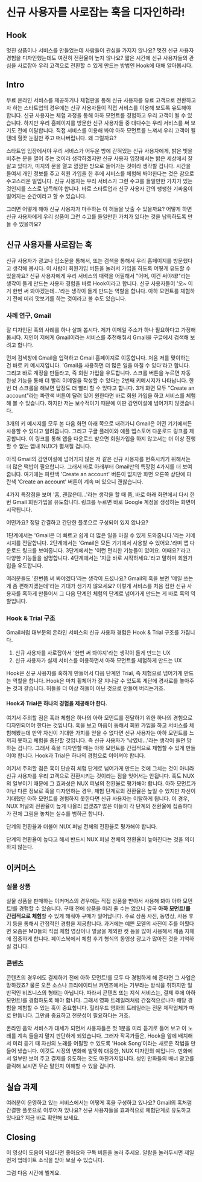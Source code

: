 # 신규 사용자를 사로잡는 훅을 디자인하라!


## Hook
멋진 상품이나 서비스를 만들었는데 사람들이 관심을 가지지 않나요? 멋진 신규 사용자 경험을 디자인했는데도 여전히 전환율이 높지 않나요? 짧은 시간에 신규 사용자들의 관심을 사로잡아 우리 고객으로 전환할 수 있게 만드는 방법인 Hook에 대해 알아봅시다.

## Intro
무료 온라인 서비스를 제공하거나 체험판을 통해 신규 사용자를 유료 고객으로 전환하고자 하는 스타트업의 경우에는 신규 사용자들이 직접 서비스를 이용해 보도록 유도해야 합니다. 신규 사용자는 체험 과정을 통해 아하 모먼트를 경험하고 우리 고객이 될 수 있습니다. 하지만 우리 홈페이지를 방문한 신규 사용자들 중 대다수는 우리 서비스를 써 보기도 전에 이탈합니다. 직접 서비스를 이용해 봐야 아하 모먼트를 느껴서 우리 고객이 될텐데 힐끗 눈길만 주고 떠나버립니다. 왜 그럴까요? 

스타트업 입장에서야 우리 서비스가 어두운 방에 갇혀있는 신규 사용자에게, 밝은 빛을 비추는 문을 열어 주는 것이라 생각하겠지만 신규 사용자 입장에서는 밝은 세상에서 잘 살고 있다가, 미지의 문을 열고 깜깜한 방으로 들어가는 것이라 생각할 겁니다. 시간을 들여서 개인 정보를 주고 회원 가입을 한 후에 서비스를 체험해 봐야한다는 것은 참으로 수고스러운 일입니다. 신규 사용자는 우리 서비스가 그런 수고를 들일만한 가치가 있는 것인지를 스스로 납득해야 합니다. 바로 스타트업과 신규 사용자 간의 팽팽한 기싸움이 벌어지는 순간이라고 할 수 있습니다.

그러면 어떻게 해야 신규 사용자가 마주하는 이 허들을 낮출 수 있을까요? 어떻게 하면 신규 사용자에게 우리 상품이 그런 수고를 들일만한 가치가 있다는 것을 납득하도록 만들 수 있을까요?

## 신규 사용자를 사로잡는 훅
신규 사용자가 광고나 입소문을 통해서, 또는 검색을 통해서 우리 홈페이지를 방문했다고 생각해 봅시다. 이 사람이 회원가입 버튼을 눌러서 가입을 하도록 어떻게 유도할 수 있을까요? 신규 사용자에게 우리 서비스의 매력을 어필해서 "어머, 이건 써야돼!"라는 생각이 들게 만드는 사용자 경험을 바로 Hook이라고 합니다. 신규 사용자들이 '오~ 이거 한번 써 봐야겠는데...'라는 생각이 들게 만드는 역할을 합니다. 아하 모먼트를 체험하기 전에 미리 맛보기를 하는 것이라고 볼 수도 있습니다.

### 사례 연구, Gmail
잘 디자인된 훅의 사례를 하나 살펴 봅시다. 제가 이메일 주소가 하나 필요하다고 가정해 봅시다. 지인이 저에게 Gmail이라는 서비스를 추천해줘서 Gmail을 구글에서 검색해 보려고 합니다.

먼저 검색창에 Gmail을 입력하고 Gmail 홈페이지로 이동합니다. 처음 저를 맞이하는 건 바로 키 메시지입니다. 'Gmail을 사용하면 더 많은 일을 마칠 수 있다'라고 합니다. 그리고 바로 계정을 만들라고, 즉 회원 가입을 유도합니다. 스크롤 버튼을 누르면 자동 완성 기능을 통해 더 빨리 이메일을 작성할 수 있다는 2번째 키메시지가 나타납니다. 한번 더 스크롤을 해보면 답장도 더 빨리 할 수 있다고 합니다. 3개 화면 모두 "Create an account"라는 파란색 버튼이 달려 있어 원한다면 바로 회원 가입을 하고 서비스를 체험해 볼 수 있습니다. 하지만 저는 보수적이기 때문에 이딴 감언이설에 넘어가지 않겠습니다.

3개의 키 메시지를 모두 본 다음 화면 아래 쪽으로 내려가니 Gmail은 어떤 기기에서든 사용할 수 있다고 알려줍니다. 그리고 구글 플레이와 애플 앱스토어 다운로드 링크를 제공합니다. 이 링크를 통해 앱을 다운로드 받으면 회원가입을 하지 않고서는 더 이상 진행할 수 없는 앱내 NUX가 펼쳐질 겁니다.

아직 Gmail의 감언이설에 넘어가지 않은 저 같은 신규 사용자를 현혹시키기 위해서는 더 많은 떡밥이 필요합니다. 그래서 바로 아래부터 Gmail만의 특장점 4가지를 더 보여줍니다. 여기에는 파란색 'Create an account' 버튼이 없지만 화면 오른쪽 상단에 파란색 'Create an account' 버튼이 계속 떠 있으니 괜찮습니다.

4가지 특장점을 보며 '흠, 괜찮은데...'라는 생각을 할 때 쯤, 바로 아래 화면에서 다시 한번 Gmail 회원가입을 유도합니다. 링크를 누르면 바로 Google 계정을 생성하는 화면이 시작됩니다.

어떤가요? 정말 간결하고 간단한 플롯으로 구성되어 있지 않나요?

1단계에서는 'Gmail은 더 빠르고 쉽게 더 많은 일을 마칠 수 있게 도와줍니다.'라는 키메시지를 전달합니다.
2단계에서는 'Gmail은 모든 기기에서 사용할 수 있어요.'라며 앱 다운로드 링크를 보여줍니다.
3단계에서는 '이런 편리한 기능들이 있어요. 어때요?'라고 다양한 기능들을 설명합니다.
4단계에서는 '지금 바로 시작하세요.'라고 말하며 회원가입을 유도합니다.

여러분들도 '한번쯤 써 봐야겠다'라는 생각이 드셨나요? Gmail의 훅을 보면 '메일 쓰는게 좀 편해지겠는데'라는 기대가 생기지 않으세요? 이렇게 서비스를 처음 접한 신규 사용자를 혹하게 만들어서 그 다음 단계인 체험의 단계로 넘어가게 만드는 게 바로 훅의 역할입니다.

### Hook & Trial 구조
Gmail처럼 대부분의 온라인 서비스의 신규 사용자 경험은 Hook & Trial 구조를 가집니다.

1. 신규 사용자를 사로잡아서 '한번 써 봐야지'라는 생각이 들게 만드는 UX
2. 신규 사용자가 실제 서비스를 이용하면서 아하 모먼트를 체험하게 만드는 UX

Hook은 신규 사용자를 혹하게 만들어서 다음 단계인 Trial, 즉 체험으로 넘어가게 만드는 역할을 합니다. Hook은 마치 휠체어가 잘 지나갈 수 있도록 계단에 경사로를 놓아주는 것과 같습니다. 허들을 더 이상 허들이 아닌 것으로 만들어 버리는거죠.

#### Hook과 Trial은 하나의 경험을 제공해야 한다.
여기서 주의할 점은 훅과 체험은 하나의 아하 모먼트를 전달하기 위한 하나의 경험으로 디자인되어야 한다는 것입니다. 훅을 보고 마음이 동해서 회원 가입을 하고 서비스를 체험해봤는데 만약 자신이 기대한 가치를 얻을 수 없다면 신규 사용자는 아하 모먼트를 느끼지 못하고 체험을 중단할 것입니다. 즉 신규 사용자가 '낚였네...'라는 생각이 들면 망하는 겁니다. 그래서 훅을 디자인할 때는 아하 모먼트를 간접적으로 체험할 수 있게 만들어야 합니다. Hook과 Trial은 하나의 경험으로 이어져야 합니다.

여기서 주의할 점은 훅이 단순히 체험 단계로 넘어가게 만드는 것에 그치는 것이 아니라 신규 사용자를 우리 고객으로 전환시키는 것이라는 점을 잊어서는 안됩니다. 훅도 NUX의 일부이기 때문에 그 효과성은 NUX 퍼널의 전환율로 평가해야 합니다. 아하 모먼트가 아닌 다른 정보로 훅을 디자인하는 경우, 체험 단계로의 전환율은 높일 수 있지만 자신이 기대했던 아하 모먼트를 경험하지 못한다면 신규 사용자는 이탈하게 됩니다. 이 경우, NUX 퍼널의 전환율이 높게 나올리 없겠죠? 많은 이들이 각 단계의 전환율에 집중하다가 전체 그림을 놓치는 실수를 범하곤 합니다.


단계의 전환율과 더불어 NUX 퍼널 전체의 전환율로 평가해야 합니다.

단계의 전환율이 높다고 해서 반드시 	NUX 퍼널 전체의 전환율이 높아진다는 것을 의미하지 않는다.

 
## 이커머스
### 실물 상품
실물 상품을 판매하는 이커머스의 경우에는 직접 상품을 받아서 사용해 봐야 아하 모먼트!를 경험할 수 있습니다. 구매 전에 상품을 미리 줄 수는 없으니 결국 **아하 모먼트!를 간접적으로 체험**할 수 있게 해줘야 구매가 일어납니다. 주로 상품 사진, 동영상, 사용 후기 등을 통해서 간접적인 경험을 제공합니다. 과거에는 예쁜 모델의 사진이 주를 이뤘다면 요즘은 MD들의 직접 체험 영상이나 얼굴을 제외한 컷 등을 많이 사용해서 제품 자체에 집중하게 합니다. 페이스북에서 체험 후기 형식의 동영상 광고가 많아진 것을 기억하실 겁니다.

### 콘텐츠
콘텐츠의 경우에도 결제하기 전에 아하 모먼트!를 모두 다 경험하게 해 준다면 그 사업은 망하겠죠? 물론 오픈 소스나 크리에이티브 커먼즈에서는 기부라는 방식을 취하지만 일반적인 비즈니스의 형태는 아닙니다. 따라서 콘텐츠 또는 지식 서비스는, 결제 후에 아하 모먼트!를 경험하도록 해야 합니다. 그래서 영화 트레일러처럼 간접적으로나마 해당 경험을 체험할 수 있는 훅이 중요합니다. 헐리우드 영화의 트레일러는 전문 제작업체가 따로 만듭니다. 그만큼 중요하고 전문성이 필요하다는 거죠. 

온라인 음악 서비스가 대세가 되면서 사용자들은 첫 1분을 미리 듣기로 들어 보고 이 노래를 계속 들을지 말지 판단하게 되었습니다. 그러자 작곡가들은, Hook을 앞에 배치해서 미리 듣기 때 자신의 노래를 어필할 수 있도록 'Hook Song'이라는 새로운 작법을 만들어 냈습니다. 이것도 시장의 변화에 발맞춰 대응한, NUX 디자인의 예입니다. 만화에서 일부만 보여 주고 결제를 유도하는 것도 마찬가지입니다. 성인 만화들의 배너 광고를 클릭해 보시면 무슨 말인지 이해할 수 있을 겁니다.

## 실습 과제
여러분이 운영하고 있는 서비스에서는 어떻게 훅을 구성하고 있나요? Gmail의 훅처럼 간결한 플롯으로 이루어져 있나요? 신규 사용자들을 효과적으로 체험단계로 유도하고 있나요? 지금 바로 확인해 보세요.

## Closing
이 영상이 도움이 되셨다면 좋아요와 구독 버튼을 눌러 주세요. 알람을 눌러두시면 제일 먼저 업데이트 소식을 받아 보실 수 있습니다.

그럼 다음 시간에 뵐게요.





<!--(광고) > (홈페이지 방문) > (회원 가입 버튼 클릭) > 상품 체험 (Trial)
(앱설치 유도 광고) > (앱스토어 페이지) > (다운로드 버튼 클릭) >

Gmail

(앱설치 유도 광고) > 앱스토어 > 다운로드 > 회원가입 > 메일 발송 > 메일 수신
-->



<!--회원 가입
체험 버전 신청

상대적으로 부담이 적게 만들어서 넘어가야 한다.
회원 가입 > 1달 무료 체험 (신용카드 없이) >  신용카드 번호만 받고 체험 > 무료 샘플 받기 > 제품 구매

상품이 매력적으로 보이게 하는 방법

팔리는 단어, 이미지를 만들어라.
혹해서 넘어가야 한다.

-->







